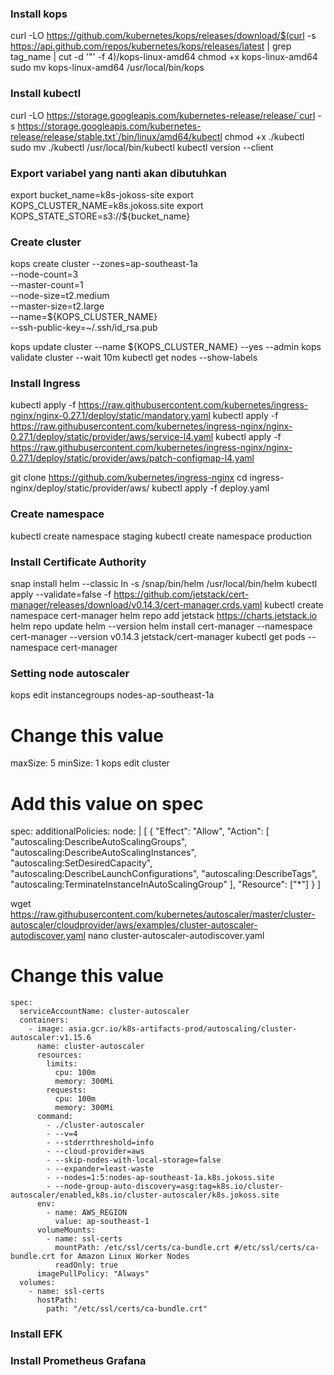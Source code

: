 ### Install kops ###
curl -LO https://github.com/kubernetes/kops/releases/download/$(curl -s https://api.github.com/repos/kubernetes/kops/releases/latest | grep tag_name | cut -d '"' -f 4)/kops-linux-amd64
chmod +x kops-linux-amd64
sudo mv kops-linux-amd64 /usr/local/bin/kops

### Install kubectl ###
curl -LO https://storage.googleapis.com/kubernetes-release/release/`curl -s https://storage.googleapis.com/kubernetes-release/release/stable.txt`/bin/linux/amd64/kubectl
chmod +x ./kubectl
sudo mv ./kubectl /usr/local/bin/kubectl
kubectl version --client

### Export variabel yang nanti akan dibutuhkan  ###
export bucket_name=k8s-jokoss-site
export KOPS_CLUSTER_NAME=k8s.jokoss.site
export KOPS_STATE_STORE=s3://${bucket_name}

### Create cluster ###
kops create cluster --zones=ap-southeast-1a \
--node-count=3 \
--master-count=1 \
--node-size=t2.medium \
--master-size=t2.large \
--name=${KOPS_CLUSTER_NAME} \
--ssh-public-key=~/.ssh/id_rsa.pub

kops update cluster --name ${KOPS_CLUSTER_NAME} --yes --admin
kops validate cluster --wait 10m
kubectl get nodes --show-labels

### Install Ingress ###
kubectl apply -f https://raw.githubusercontent.com/kubernetes/ingress-nginx/nginx-0.27.1/deploy/static/mandatory.yaml
kubectl apply -f https://raw.githubusercontent.com/kubernetes/ingress-nginx/nginx-0.27.1/deploy/static/provider/aws/service-l4.yaml
kubectl apply -f https://raw.githubusercontent.com/kubernetes/ingress-nginx/nginx-0.27.1/deploy/static/provider/aws/patch-configmap-l4.yaml

git clone https://github.com/kubernetes/ingress-nginx
cd ingress-nginx/deploy/static/provider/aws/
kubectl apply -f deploy.yaml

### Create namespace ###
kubectl create namespace staging
kubectl create namespace production

### Install Certificate Authority ###
snap install helm --classic
ln -s /snap/bin/helm /usr/local/bin/helm
kubectl apply --validate=false -f https://github.com/jetstack/cert-manager/releases/download/v0.14.3/cert-manager.crds.yaml
kubectl create namespace cert-manager
helm repo add jetstack https://charts.jetstack.io
helm repo update
helm --version
helm install cert-manager --namespace cert-manager --version v0.14.3 jetstack/cert-manager
kubectl get pods --namespace cert-manager

### Setting node autoscaler ###
kops edit instancegroups nodes-ap-southeast-1a
# Change this value
  maxSize: 5
  minSize: 1
kops edit cluster
# Add this value on spec
spec:
  additionalPolicies:
    node: |
      [
        {
          "Effect": "Allow",
          "Action": [
            "autoscaling:DescribeAutoScalingGroups",
            "autoscaling:DescribeAutoScalingInstances",
            "autoscaling:SetDesiredCapacity",
            "autoscaling:DescribeLaunchConfigurations",
            "autoscaling:DescribeTags",
            "autoscaling:TerminateInstanceInAutoScalingGroup"
          ],
          "Resource": ["*"]
        }
      ]

wget https://raw.githubusercontent.com/kubernetes/autoscaler/master/cluster-autoscaler/cloudprovider/aws/examples/cluster-autoscaler-autodiscover.yaml
nano cluster-autoscaler-autodiscover.yaml
# Change this value
    spec:
      serviceAccountName: cluster-autoscaler
      containers:
        - image: asia.gcr.io/k8s-artifacts-prod/autoscaling/cluster-autoscaler:v1.15.6
          name: cluster-autoscaler
          resources:
            limits:
              cpu: 100m
              memory: 300Mi
            requests:
              cpu: 100m
              memory: 300Mi
          command:
            - ./cluster-autoscaler
            - --v=4
            - --stderrthreshold=info
            - --cloud-provider=aws
            - --skip-nodes-with-local-storage=false
            - --expander=least-waste
            - --nodes=1:5:nodes-ap-southeast-1a.k8s.jokoss.site
            - --node-group-auto-discovery=asg:tag=k8s.io/cluster-autoscaler/enabled,k8s.io/cluster-autoscaler/k8s.jokoss.site
          env:
            - name: AWS_REGION
              value: ap-southeast-1
          volumeMounts:
            - name: ssl-certs
              mountPath: /etc/ssl/certs/ca-bundle.crt #/etc/ssl/certs/ca-bundle.crt for Amazon Linux Worker Nodes
              readOnly: true
          imagePullPolicy: "Always"
      volumes:
        - name: ssl-certs
          hostPath:
            path: "/etc/ssl/certs/ca-bundle.crt"

### Install EFK ###

### Install Prometheus Grafana ###